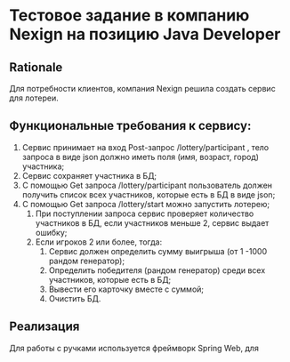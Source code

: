 # Тестовое задание в компанию Nexign на позицию Java Developer

## Rationale

Для потребности клиентов, компания Nexign решила создать сервис для лотереи.


## Функциональные требования к сервису:
1) Сервис принимает на вход Post-запрос /lottery/participant , тело запроса в виде json должно иметь поля (имя, возраст, город) участника;
2) Сервис сохраняет участника в БД;
3) С помощью Get запроса /lottery/participant пользователь должен получить список всех участников, которые есть в БД в виде json;
4) С помощью Get запроса /lottery/start можно запустить лотерею;
   1) При поступлении запроса сервис проверяет количество участников в БД, если участников меньше 2, сервис выдает ошибку;
   2) Если игроков 2 или более, тогда:
      1) Сервис должен определить сумму выигрыша (от 1 -1000 рандом генератор);
      2) Определить победителя (рандом генератор) среди всех участников, которые есть в БД;
      3) Вывести его карточку вместе с суммой;
      4) Очистить БД.

## Реализация
Для работы с ручками используется фреймворк Spring Web, для 